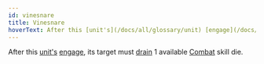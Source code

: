 ```yaml
---
id: vinesnare
title: Vinesnare
hoverText: After this [unit's](/docs/all/glossary/unit) [engage](/docs/all/glossary/engage), its target must [drain](/docs/all/glossary/drained) 1 available [Combat](/docs/all/skill-lines/combat) skill die.
---
```


After this [unit's](/docs/all/glossary/unit) [engage](/docs/all/glossary/engage), its target must [drain](/docs/all/glossary/drained) 1 available [Combat](/docs/all/skill-lines/combat) skill die.

